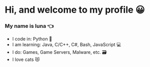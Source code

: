# Hi, and welcome to my profile 😀
### My name is luna 👈

- I code in: Python 🐍
- I am learning: Java, C/C++, C#, Bash, JavaScript 💻
- I do: Games, Game Servers, Malware, etc. 🗃️
- I love cats 😻
